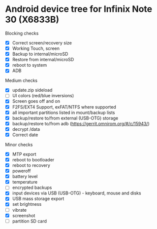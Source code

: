 # Android device tree for Infinix Note 30 (X6833B)

Blocking checks
- [x] Correct screen/recovery size
- [x] Working Touch, screen
- [x] Backup to internal/microSD
- [x] Restore from internal/microSD
- [x] reboot to system
- [x] ADB

Medium checks
- [x] update.zip sideload
- [ ] UI colors (red/blue inversions)
- [x] Screen goes off and on
- [x] F2FS/EXT4 Support, exFAT/NTFS where supported
- [x] all important partitions listed in mount/backup lists
- [x] backup/restore to/from external (USB-OTG) storage
- [x] backup/restore to/from adb (https://gerrit.omnirom.org/#/c/15943/)
- [x] decrypt /data
- [x] Correct date

Minor checks
- [x] MTP export
- [x] reboot to bootloader
- [x] reboot to recovery
- [x] poweroff
- [x] battery level
- [x] temperature
- [ ] encrypted backups
- [x] input devices via USB (USB-OTG) - keyboard, mouse and disks
- [x] USB mass storage export
- [x] set brightness
- [ ] vibrate
- [x] screenshot
- [ ] partition SD card
